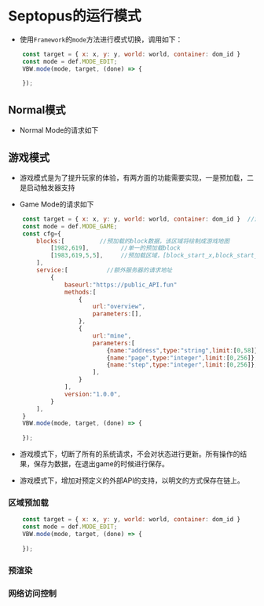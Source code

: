 # Septopus的运行模式

* 使用`Framework`的`mode`方法进行模式切换，调用如下：

```Javascript
    const target = { x: x, y: y, world: world, container: dom_id }
    const mode = def.MODE_EDIT;
    VBW.mode(mode, target, (done) => {
        
    });
```

## Normal模式

* Normal Mode的请求如下

## 游戏模式

* 游戏模式是为了提升玩家的体验，有两方面的功能需要实现，一是预加载，二是启动触发器支持

* Game Mode的请求如下

```Javascript
    const target = { x: x, y: y, world: world, container: dom_id }  //游戏开始的block
    const mode = def.MODE_GAME;
    const cfg={
        blocks:[          //预加载的block数据，该区域将绘制成游戏地图
            [1982,619],         //单一的预加载block
            [1983,619,5,5],     //预加载区域，[block_start_x,block_start_y,extend_x,extend_y]
        ],
        service:[           //额外服务器的请求地址
            {
                baseurl:"https://public_API.fun"
                methods:[
                    {
                        url:"overview",
                        parameters:[],
                    },
                    {
                        url:"mine",
                        parameters:[
                            {name:"address",type:"string",limit:[0,58]},
                            {name:"page",type:"integer",limit:[0,256]},
                            {name:"step",type:"integer",limit:[0,256]},
                        ],
                    }
                ],
                version:"1.0.0",
            }
        ],         
    }
    VBW.mode(mode, target, (done) => {
        
    });
```

* 游戏模式下，切断了所有的系统请求，不会对状态进行更新。所有操作的结果，保存为数据，在退出game的时候进行保存。

* 游戏模式下，增加对预定义的外部API的支持，以明文的方式保存在链上。

### 区域预加载

```Javascript
    const target = { x: x, y: y, world: world, container: dom_id }
    const mode = def.MODE_EDIT;
    VBW.mode(mode, target, (done) => {
        
    });
```

### 预渲染

### 网络访问控制
